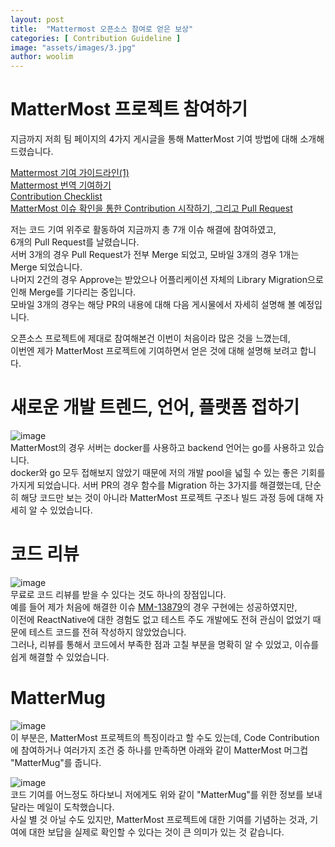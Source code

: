 ```yaml
---
layout: post
title:  "Mattermost 오픈소스 참여로 얻은 보상"
categories: [ Contribution Guideline ]
image: "assets/images/3.jpg"
author: woolim
---
```

# MatterMost 프로젝트 참여하기  
지금까지 저희 팀 페이지의 4가지 게시글을 통해 MatterMost 기여 방법에 대해 소개해드렸습니다.

[Mattermost 기여 가이드라인(1)](https://19-1-skku-oss.github.io/2019-1-OSS-L4/Mattermost_Contribution-Guideline(1)/)  
[Mattermost 번역 기여하기](https://19-1-skku-oss.github.io/2019-1-OSS-L4/Mattermost_Translation/)  
[Contribution Checklist](https://19-1-skku-oss.github.io/2019-1-OSS-L4/Contribution-Checklist/)  
[MatterMost 이슈 확인을 통한 Contribution 시작하기, 그리고 Pull Request](https://19-1-skku-oss.github.io/2019-1-OSS-L4/mm-15303-15304/)  

저는 코드 기여 위주로 활동하여 지금까지 총 7개 이슈 해결에 참여하였고,  
6개의 Pull Request를 날렸습니다.  
서버 3개의 경우 Pull Request가 전부 Merge 되었고, 모바일 3개의 경우 1개는 Merge 되었습니다.   
나머지 2건의 경우 Approve는 받았으나 어플리케이션 자체의 Library Migration으로 인해 Merge를 기다리는 중입니다.  
모바일 3개의 경우는 해당 PR의 내용에 대해 다음 게시물에서 자세히 설명해 볼 예정입니다.  

오픈소스 프로젝트에 제대로 참여해본건 이번이 처음이라 많은 것을 느꼈는데,  
이번엔 제가 MatterMost 프로젝트에 기여하면서 얻은 것에 대해 설명해 보려고 합니다.  

# 새로운 개발 트렌드, 언어, 플랫폼 접하기  
![image](/2019-1-OSS-L4/images/2019-06-07-mattermug/docker.jpg)  
MatterMost의 경우 서버는 docker를 사용하고 backend 언어는 go를 사용하고 있습니다.  
docker와 go 모두 접해보지 않았기 때문에 저의 개발 pool을 넓힐 수 있는 좋은 기회를 가지게 되었습니다.
서버 PR의 경우 함수를 Migration 하는 3가지를 해결했는데, 단순히 해당 코드만 보는 것이 아니라
MatterMost 프로젝트 구조나 빌드 과정 등에 대해 자세히 알 수 있었습니다.  

# 코드 리뷰  
![image](/2019-1-OSS-L4/images/2019-06-07-mattermug/code_review.png)  
무료로 코드 리뷰를 받을 수 있다는 것도 하나의 장점입니다.  
예를 들어 제가 처음에 해결한 이슈 [MM-13879](https://github.com/mattermost/mattermost-mobile/pull/2832)의 경우 구현에는 성공하였지만,  
이전에 ReactNative에 대한 경험도 없고 테스트 주도 개발에도 전혀 관심이 없었기 때문에 테스트 코드를 전혀 작성하지 않았었습니다.  
그러나, 리뷰를 통해서 코드에서 부족한 점과 고칠 부분을 명확히 알 수 있었고, 이슈를 쉽게 해결할 수 있었습니다.  

# MatterMug 
![image](/2019-1-OSS-L4/images/2019-06-07-mattermug/mattermug.jpg)  
이 부분은, MatterMost 프로젝트의 특징이라고 할 수도 있는데,
Code Contribution에 참여하거나 여러가지 조건 중 하나를 만족하면 아래와 같이 MatterMost 머그컵 "MatterMug"를 줍니다.  

![image](/2019-1-OSS-L4/images/2019-06-07-mattermug/mattermug_email.png)  
코드 기여를 어느정도 하다보니 저에게도 위와 같이 "MatterMug"를 위한 정보를 보내달라는 메일이 도착했습니다.  
사실 별 것 아닐 수도 있지만, MatterMost 프로젝트에 대한 기여를 기념하는 것과, 기여에 대한 보답을 실제로 확인할 수 있다는 것이
큰 의미가 있는 것 같습니다.